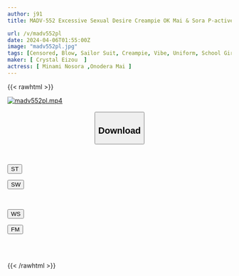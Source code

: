 ```yaml
---
author: j91
title: MADV-552 Excessive Sexual Desire Creampie OK Mai & Sora P-active Uniformed Girls Found On SNS

url: /v/madv552pl
date: 2024-04-06T01:55:00Z
image: "madv552pl.jpg"
tags: [Censored, Blow, Sailor Suit, Creampie, Vibe, Uniform, School Girls, Cunnilingus, Gal, Big Tits, Beautiful Girl, Cowgirl, Finger Fuck, Electric Massager, Squirting, Slut, Facesitting, Knee Socks, Bitch, Back	]
maker: [ Crystal Eizou  ]
actress: [ Minami Nosora ,Onodera Mai ]
---
```



{{< rawhtml >}}

<div class="video" data-videoid="MYeWmL7LKyHY8z">
    <a href="javascript:;">
        <img src="/v/madv552pl/madv552pl.jpg" width="WIDTH" height="HEIGHT" alt="madv552pl.mp4" loading="lazy">
    </a>
</div>

<script type="text/javascript" src="https://j91.asia/asset/on-demand-st.js"></script>

<br>
  <link rel="stylesheet" href="https://j91.asia/asset/bs5.css">
  
  <center>
  <button class="btn btn-primary" type="button" data-bs-toggle="collapse" data-bs-target=".multi-collapse" aria-expanded="false" aria-controls="multiCollapseExample1 multiCollapseExample2"><h2>Download</h2></button></center>
</p>
<div class="row">
  <div class="col">
    <div class="collapse multi-collapse" id="multiCollapseExample1">
      <div class="card card-body">
	      	      <br>
<div class="buttons">  
<p><a href="https://streamtape.to/v/MYeWmL7LKyHY8z" target="_blank"><button class="btn-hover color-3"><i class="fa fa-download"></i> ST</button></a></p>
<p><a href="https://asnwish.com/f93ksblfzpaz" target="_blank"><button class="btn-hover color-2"><i class="fa fa-download"></i> SW</button></a></p></div>
    </div>
  </div>
</div>
  <div class="col">
    <div class="collapse multi-collapse" id="multiCollapseExample2">
      <div class="card card-body">
	      <br>
<div class="buttons">
<p><a href="https://wolfstream.tv/sv8ln1750s61"><button class="btn-hover color-9"><i class="fa fa-download"></i> WS</button></a></p>
<p><a href="https://filemoon.sx/d/79k5m7rlbih1"><button class="btn-hover color-8"><i class="fa fa-download"></i> FM</button></a></p></div>
<br><br>
      </div>
    </div>
  </div>
</div>

{{< /rawhtml >}}